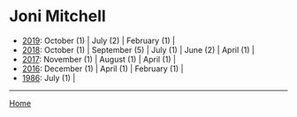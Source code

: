 # Joni Mitchell

  * [2019](./joni-mitchell-2019.md): 
      October (1) | 
      July (2) | 
      February (1) | 
  * [2018](./joni-mitchell-2018.md): 
      October (1) | 
      September (5) | 
      July (1) | 
      June (2) | 
      April (1) | 
  * [2017](./joni-mitchell-2017.md): 
      November (1) | 
      August (1) | 
      April (1) | 
  * [2016](./joni-mitchell-2016.md): 
      December (1) | 
      April (1) | 
      February (1) | 
  * [1986](./joni-mitchell-1986.md): 
      July (1) | 

----

[Home](../)
